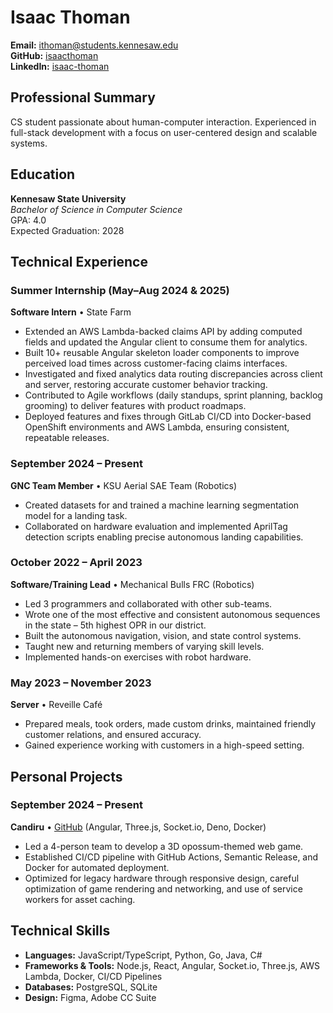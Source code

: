 # Isaac Thoman

**Email:** ithoman@students.kennesaw.edu  
**GitHub:** [isaacthoman](https://github.com/isaacthoman)  
**LinkedIn:** [isaac-thoman](https://www.linkedin.com/in/isaac-thoman)  

## Professional Summary
CS student passionate about human-computer interaction. Experienced in full-stack development with a focus on user-centered design and scalable systems.

## Education
**Kennesaw State University**  
*Bachelor of Science in Computer Science*  
GPA: 4.0  
Expected Graduation: 2028  

## Technical Experience

### Summer Internship (May–Aug 2024 & 2025)  
**Software Intern** • State Farm  
- Extended an AWS Lambda-backed claims API by adding computed fields and updated the Angular client to consume them for analytics.  
- Built 10+ reusable Angular skeleton loader components to improve perceived load times across customer-facing claims interfaces.  
- Investigated and fixed analytics data routing discrepancies across client and server, restoring accurate customer behavior tracking.  
- Contributed to Agile workflows (daily standups, sprint planning, backlog grooming) to deliver features with product roadmaps.  
- Deployed features and fixes through GitLab CI/CD into Docker-based OpenShift environments and AWS Lambda, ensuring consistent, repeatable releases.  

### September 2024 – Present  
**GNC Team Member** • KSU Aerial SAE Team (Robotics)  
- Created datasets for and trained a machine learning segmentation model for a landing task.  
- Collaborated on hardware evaluation and implemented AprilTag detection scripts enabling precise autonomous landing capabilities.  

### October 2022 – April 2023  
**Software/Training Lead** • Mechanical Bulls FRC (Robotics)  
- Led 3 programmers and collaborated with other sub-teams.  
- Wrote one of the most effective and consistent autonomous sequences in the state – 5th highest OPR in our district.  
- Built the autonomous navigation, vision, and state control systems.  
- Taught new and returning members of varying skill levels.  
- Implemented hands-on exercises with robot hardware.  

### May 2023 – November 2023  
**Server** • Reveille Café  
- Prepared meals, took orders, made custom drinks, maintained friendly customer relations, and ensured accuracy.  
- Gained experience working with customers in a high-speed setting.  

## Personal Projects
### September 2024 – Present  
**Candiru** • [GitHub](https://github.com/isaacthoman/candiru) (Angular, Three.js, Socket.io, Deno, Docker)  
- Led a 4-person team to develop a 3D opossum-themed web game.  
- Established CI/CD pipeline with GitHub Actions, Semantic Release, and Docker for automated deployment.  
- Optimized for legacy hardware through responsive design, careful optimization of game rendering and networking, and use of service workers for asset caching.  

## Technical Skills
- **Languages:** JavaScript/TypeScript, Python, Go, Java, C#  
- **Frameworks & Tools:** Node.js, React, Angular, Socket.io, Three.js, AWS Lambda, Docker, CI/CD Pipelines  
- **Databases:** PostgreSQL, SQLite  
- **Design:** Figma, Adobe CC Suite  
